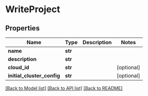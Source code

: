 # WriteProject

## Properties
Name | Type | Description | Notes
------------ | ------------- | ------------- | -------------
**name** | **str** |  | 
**description** | **str** |  | 
**cloud_id** | **str** |  | [optional] 
**initial_cluster_config** | **str** |  | [optional] 

[[Back to Model list]](../README.md#documentation-for-models) [[Back to API list]](../README.md#documentation-for-api-endpoints) [[Back to README]](../README.md)


